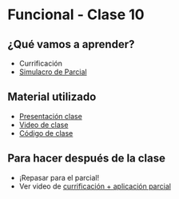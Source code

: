 # Funcional - Clase 10

## ¿Qué vamos a aprender?

* Currificación
* [Simulacro de Parcial](https://docs.google.com/document/d/1nFn8OZ5_eFrE9acFiSHZW_Hht8Nnw7Ng_zxSZXzJfs4)

## Material utilizado

* [Presentación clase](https://docs.google.com/presentation/d/1fx7m59aSBYtoJcUBN3x6HSbv-rwr_SVEOfIT_nOavE0)
* [Video de clase](https://youtu.be/wYzNfvWcmqA)
* [Código de clase](https://github.com/pdep-st/seguimiento/blob/main/seguimiento/2023/funcional/practica/simulacro.hs)

## Para hacer después de la clase

* ¡Repasar para el parcial!
* Ver video de [currificación + aplicación parcial](https://youtu.be/N-Fh6Zf89HU)
